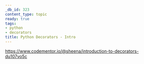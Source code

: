 ```yaml
---
_db_id: 323
content_type: topic
ready: true
tags:
- python
- decorators
title: Python Decorators - Intro
---
```


https://www.codementor.io/@sheena/introduction-to-decorators-du107vo5c